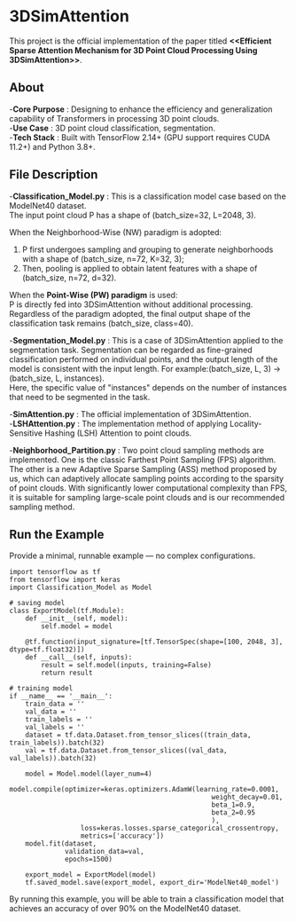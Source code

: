 # 3DSimAttention
This project is the official implementation of the paper titled **<<Efficient Sparse Attention Mechanism for 3D Point Cloud Processing Using 3DSimAttention>>**.
## About
-**Core Purpose** : Designing to enhance the efficiency and generalization capability of Transformers in processing 3D point clouds.  
-**Use Case** : 3D point cloud classification, segmentation.  
-**Tech Stack** : Built with TensorFlow 2.14+ (GPU support requires CUDA 11.2+) and Python 3.8+.  
## File Description
-**Classification_Model.py** : This is a classification model case based on the ModelNet40 dataset.  
The input point cloud P has a shape of (batch_size=32, L=2048, 3).  

When the Neighborhood-Wise (NW) paradigm is adopted:  
1. P first undergoes sampling and grouping to generate neighborhoods with a shape of (batch_size, n=72, K=32, 3);  
2. Then, pooling is applied to obtain latent features with a shape of (batch_size, n=72, d=32).  

When the **Point-Wise (PW) paradigm** is used:  
P is directly fed into 3DSimAttention without additional processing.  
Regardless of the paradigm adopted, the final output shape of the classification task remains (batch\_size, class=40).

-**Segmentation_Model.py** : This is a case of 3DSimAttention applied to the segmentation task. Segmentation can be regarded as fine-grained classification performed on individual points, and the output length of the model is consistent with the input length. For example:(batch_size, L, 3) -> (batch_size, L, instances).  
Here, the specific value of "instances" depends on the number of instances that need to be segmented in the task.  

-**SimAttention.py** : The official implementation of 3DSimAttention.  
-**LSHAttention.py** : The implementation method of applying Locality-Sensitive Hashing (LSH) Attention to point clouds.  

-**Neighborhood_Partition.py** :  Two point cloud sampling methods are implemented. One is the classic Farthest Point Sampling (FPS) algorithm. The other is a new Adaptive Sparse Sampling (ASS) method proposed by us, which can adaptively allocate sampling points according to the sparsity of point clouds. With significantly lower computational complexity than FPS, it is suitable for sampling large-scale point clouds and is our recommended sampling method.  

## Run the Example
Provide a minimal, runnable example — no complex configurations.  
```
import tensorflow as tf
from tensorflow import keras
import Classification_Model as Model

# saving model
class ExportModel(tf.Module):
    def __init__(self, model):
        self.model = model

    @tf.function(input_signature=[tf.TensorSpec(shape=[100, 2048, 3], dtype=tf.float32)])
    def __call__(self, inputs):
        result = self.model(inputs, training=False)
        return result

# training model
if __name__ == '__main__':
    train_data = ''
    val_data = ''
    train_labels = ''
    val_labels = ''
    dataset = tf.data.Dataset.from_tensor_slices((train_data, train_labels)).batch(32)
    val = tf.data.Dataset.from_tensor_slices((val_data, val_labels)).batch(32)

    model = Model.model(layer_num=4)
    model.compile(optimizer=keras.optimizers.AdamW(learning_rate=0.0001,
                                                   weight_decay=0.01,
                                                   beta_1=0.9,
                                                   beta_2=0.95
                                                   ),
                  loss=keras.losses.sparse_categorical_crossentropy,
                  metrics=['accuracy'])
    model.fit(dataset,
              validation_data=val,
              epochs=1500)

    export_model = ExportModel(model)
    tf.saved_model.save(export_model, export_dir='ModelNet40_model')
```

By running this example, you will be able to train a classification model that achieves an accuracy of over 90% on the ModelNet40 dataset.

